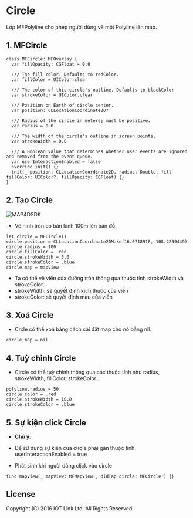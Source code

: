 # Circle
Lớp MFPolyline cho phép người dùng vẽ một Polyline lên map.


## 1. MFCircle

  ```switf
  class MFCircle: MFOverlay {
    var fillOpacity: CGFloat = 0.0

    /// The fill color. Defaults to redColor.
    var fillColor = UIColor.clear

    /// The color of this circle's outline. Defaults to blackColor
    var strokeColor = UIColor.clear

    /// Position on Earth of circle center.
    var position: CLLocationCoordinate2D?

    /// Radius of the circle in meters; must be positive.
    var radius = 0.0

    /// The width of the circle's outline in screen points.
    var strokeWidth = 0.0

    /// A Boolean value that determines whether user events are ignored and removed from the event queue.
    var userInteractionEnabled = false
    override init() {}
    init(_ position: CLLocationCoordinate2D, radius: Double, fill fillColor: UIColor?, fillOpacity: CGFloat) {}
  }
  ```

## 2. Tạo Circle 

  ![MAP4DSDK](https://raw.githubusercontent.com/iotlinkadmin/map4d-ios-sdk/master/docs/resource/v1.4/7-circle.png)

  - Vẽ hình tròn có bán kinh 100m lên bản đồ.
  ```switf
  let circle = MFCircle()
  circle.position = CLLocationCoordinate2DMake(16.0718918, 108.2239449)
  circle.radius = 100
  circle.fillColor = .red
  circle.strokeWidth = 5.0
  circle.strokeColor = .blue
  circle.map = mapView
  ```

  - Ta có thể vẽ viền của đường tròn thông qua thuộc tính strokeWidth và strokeColor. 
  - strokeWidth: sẽ quyết định kích thước của viền 
  - strokeColor: sẽ quyết định màu của viền

## 3. Xoá Circle

  - Crcle có thể xoá bằng cách cài đặt map cho nó bằng nil.
  ```
  circle.map = nil
  ```

## 4. Tuỳ chỉnh Circle

  - Circle có thể tuỳ chỉnh thông qua các thuộc tính như radius, strokeWidth, fillColor, strokeColor...
  ``` 
  polyline.radius = 50
  circle.color = .red
  circle.strokeWidth = 10.0
  circle.strokeColor = .blue
  ```

## 5. Sự kiện click Circle 

  - **Chú ý**:
  - Để sử dụng sự kiện của circle phải gán thuộc tính userInteractionEnabled = true

  - Phát sinh khi người dùng click vào circle 
  ```switf
  func mapview(_ mapView: MFMapView!, didTap circle: MFCircle!) {}
  ```


License
-------

Copyright (C) 2016 IOT Link Ltd. All Rights Reserved.